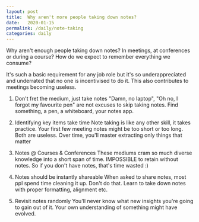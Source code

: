 ```yaml
---
layout: post
title:  Why aren't more people taking down notes?
date:   2020-01-15
permalink: /daily/note-taking
categories: daily
---
```

Why aren't enough people taking down notes? In meetings, at conferences or during a course? How do we expect to remember everything we consume?

It's such a basic requirement for any job role but it's so underappreciated and underrated that no one is incentivised to do it. This also contributes to meetings becoming useless.

1) Don't fret the medium, just take notes
"Damn, no laptop", "Oh no, I forgot my favourite pen" are not excuses to skip taking notes. Find something, a pen, a whiteboard, your notes app.

2) Identifying key items take time
Note taking is like any other skill, it takes practice. Your first few meeting notes might be too short or too long. Both are useless. Over time, you'll master extracting only things that matter

3) Notes @ Courses & Conferences
These mediums cram so much diverse knowledge into a short span of time. IMPOSSIBLE to retain without notes. So if you don't have notes, that's time wasted :)

4) Notes should be instantly shareable
When asked to share notes, most ppl spend time cleaning it up. Don't do that. Learn to take down notes with proper formatting, alignment etc.

5) Revisit notes randomly
You'll never know what new insights you're going to gain out of it. Your own understanding of something might have evolved.
